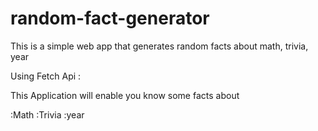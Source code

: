 # random-fact-generator
This is a simple web app that generates random facts about math, trivia,  year

Using Fetch Api :

This Application will enable you know some facts about 

:Math
:Trivia
:year